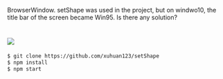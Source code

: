 BrowserWindow. setShape was used in the project,
but on windwo10, the title bar of the screen became Win95.
Is there any solution?

# <img src="https://user-images.githubusercontent.com/20894625/57762010-42d6ff80-7731-11e9-971e-bf94909fd1c6.JPG" align="center">

```bash
$ git clone https://github.com/xuhuan123/setShape
$ npm install
$ npm start
```